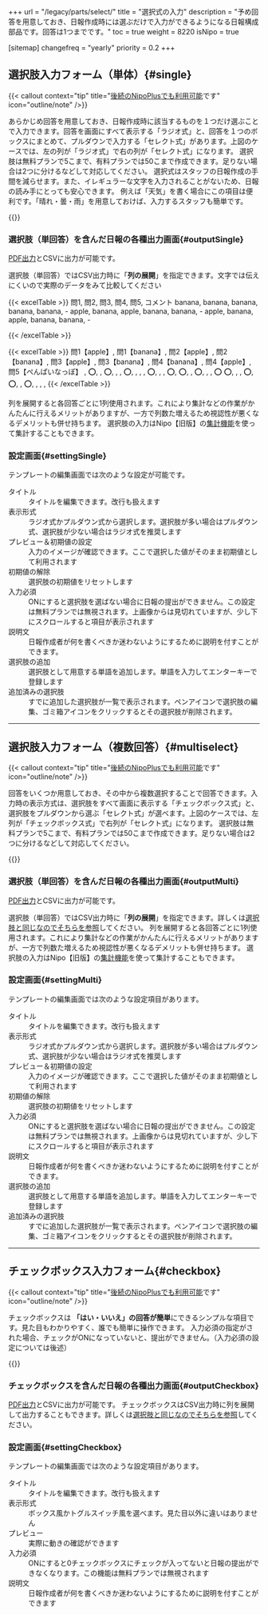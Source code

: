 +++
url = "/legacy/parts/select/"
title = "選択式の入力"
description = "予め回答を用意しておき、日報作成時には選ぶだけで入力ができるようになる日報構成部品です。回答は1つまでです。"
toc = true
weight = 8220
isNipo = true

[sitemap]
  changefreq = "yearly"
  priority = 0.2
+++

## 選択肢入力フォーム（単体）{#single}

{{< callout context="tip" title="[後続のNipoPlusでも利用可能](/docs/manual/initial-setting/template/selects/#plain)です" icon="outline/note" />}}

あらかじめ回答を用意しておき、日報作成時に該当するものを１つだけ選ぶことで入力できます。回答を画面にすべて表示する「ラジオ式」と、回答を１つのボックスにまとめて、プルダウンで入力する「セレクト式」があります。上図のケースでは、左の列が「ラジオ式」で右の列が「セレクト式」になります。
選択肢は無料プランで5こまで、有料プランでは50こまで作成できます。足りない場合は2つに分けるなどして対応してください。
選択式はスタッフの日報作成の手間を減らせます。また、イレギュラーな文字を入力されることがないため、日報の読み手にとっても安心できます。
例えば「天気」を書く場合にこの項目は便利です。「晴れ・曇・雨」を用意しておけば、入力するスタッフも簡単です。

{{<iTablet filename="img/select" msg="選択肢を日報に添付した様子"  alice="ok">}}

### 選択肢（単回答）を含んだ日報の各種出力画面{#outputSingle}

[PDF出力](/legacy/manual/pdf/)とCSVに出力が可能です。

選択肢（単回答）ではCSV出力時に「**列の展開**」を指定できます。文字では伝えにくいので実際のデータをみて比較してください

{{< excelTable >}}
問1, 問2, 問3, 問4, 問5, コメント
banana, banana, banana, banana, banana, -
apple, banana, apple, banana, banana, -
apple, banana, apple, banana, banana, -

{{< /excelTable >}}

{{< excelTable >}}
問1【apple】, 問1【banana】, 問2【apple】, 問2【banana】, 問3【apple】, 問3【banana】, 問4【banana】, 問4【apple】, 問5【ぺんぱいなっぽ】
, ⭕, , ⭕, , , ⭕, , , ,
⭕, , , ⭕, ⭕, , ⭕, , , ⭕
⭕, , , ⭕, ⭕, , ⭕, , , ,
{{< /excelTable >}}

列を展開すると各回答ごとに1列使用されます。これにより集計などの作業がかんたんに行えるメリットがありますが、一方で列数た増えるため視認性が悪くなるデメリットも併せ持ちます。
選択肢の入力はNipo【旧版】の[集計機能](/legacy/manual/analytics/)を使って集計することもできます。

### 設定画面{#settingSingle}

テンプレートの編集画面では次のような設定が可能です。

<dl class="basic">
  <dt>タイトル</dt>
  <dd>タイトルを編集できます。改行も扱えます</dd>
  <dt>表示形式</dt>
  <dd>ラジオ式かプルダウン式から選択します。選択肢が多い場合はプルダウン式、選択肢が少ない場合はラジオ式を推奨します</dd>
  <dt>プレビュー＆初期値の設定</dt>
  <dd>入力のイメージが確認できます。ここで選択した値がそのまま初期値として利用されます</dd>
  <dt>初期値の解除</dt>
  <dd>選択肢の初期値をリセットします</dd>
  <dt>入力必須</dt>
  <dd>ONにすると選択肢を選ばない場合に日報の提出ができません。この設定は無料プランでは無視されます。上画像からは見切れていますが、少し下にスクロールすると項目が表示されます</dd>
  <dt>説明文</dt>
  <dd>日報作成者が何を書くべきか迷わないようにするために説明を付すことができます。</dd>
  <dt>選択肢の追加</dt>
  <dd>選択肢として用意する単語を追加します。単語を入力してエンターキーで登録します</dd>
  <dt>追加済みの選択肢</dt>
  <dd>すでに追加した選択肢が一覧で表示されます。ペンアイコンで選択肢の編集、ゴミ箱アイコンをクリックするとその選択肢が削除されます。</dd>
</dl>

---

## 選択肢入力フォーム（複数回答）{#multiselect}

{{< callout context="tip" title="[後続のNipoPlusでも利用可能](/docs/manual/initial-setting/template/selects/#multiple)です" icon="outline/note" />}}

回答をいくつか用意しておき、その中から複数選択することで回答できます。入力時の表示方式は、選択肢をすべて画面に表示する「チェックボックス式」と、選択肢をプルダウンから選ぶ「セレクト式」が選べます。上図のケースでは、左列が「チェックボックス式」で右列が「セレクト式」になります。
選択肢は無料プランで5こまで、有料プランでは50こまで作成できます。足りない場合は2つに分けるなどして対応してください。

{{<iTablet filename="img/selects" msg="複数個選べるのが特徴です"  alice="ok">}}

### 選択肢（単回答）を含んだ日報の各種出力画面{#outputMulti}

[PDF出力](/legacy/manual/pdf/)とCSVに出力が可能です。

選択肢（単回答）ではCSV出力時に「**列の展開**」を指定できます。詳しくは[選択肢と同じなのでそちらを参照](#outputSingle)してください。
列を展開すると各回答ごとに1列使用されます。これにより集計などの作業がかんたんに行えるメリットがありますが、一方で列数た増えるため視認性が悪くなるデメリットも併せ持ちます。
選択肢の入力はNipo【旧版】の[集計機能](/legacy/manual/analytics/)を使って集計することもできます。

### 設定画面{#settingMulti}

テンプレートの編集画面では次のような設定項目があります。

<dl class="basic">
  <dt>タイトル</dt>
  <dd>タイトルを編集できます。改行も扱えます</dd>
  <dt>表示形式</dt>
  <dd>ラジオ式かプルダウン式から選択します。選択肢が多い場合はプルダウン式、選択肢が少ない場合はラジオ式を推奨します</dd>
  <dt>プレビュー＆初期値の設定</dt>
  <dd>入力のイメージが確認できます。ここで選択した値がそのまま初期値として利用されます</dd>
  <dt>初期値の解除</dt>
  <dd>選択肢の初期値をリセットします</dd>
  <dt>入力必須</dt>
  <dd>ONにすると選択肢を選ばない場合に日報の提出ができません。この設定は無料プランでは無視されます。上画像からは見切れていますが、少し下にスクロールすると項目が表示されます</dd>
  <dt>説明文</dt>
  <dd>日報作成者が何を書くべきか迷わないようにするために説明を付すことができます。</dd>
  <dt>選択肢の追加</dt>
  <dd>選択肢として用意する単語を追加します。単語を入力してエンターキーで登録します</dd>
  <dt>追加済みの選択肢</dt>
  <dd>すでに追加した選択肢が一覧で表示されます。ペンアイコンで選択肢の編集、ゴミ箱アイコンをクリックするとその選択肢が削除されます。</dd>
</dl>

---

## チェックボックス入力フォーム{#checkbox}

{{< callout context="tip" title="[後続のNipoPlusでも利用可能](/docs/manual/initial-setting/template/selects/#checkbox)です" icon="outline/note" />}}

チェックボックスは **「はい・いいえ」の回答が簡単**にできるシンプルな項目です。見た目もわかりやすく、誰でも簡単に操作できます。
入力必須の指定がされた場合、チェックがONになっていないと、提出ができません。（入力必須の設定については後述）

{{<iTablet filename="img/checkbox" msg="チェックボックスの日報を入力する画面"  alice="ok">}}

### チェックボックスを含んだ日報の各種出力画面{#outputCheckbox}

[PDF出力](/legacy/manual/pdf/)とCSVに出力が可能です。
チェックボックスはCSV出力時に列を展開して出力することもできます。詳しくは[選択肢と同じなのでそちらを参照](#outputSingle)してください。

### 設定画面{#settingCheckbox}

テンプレートの編集画面では次のような設定項目があります。

<dl class="basic">
  <dt>タイトル</dt>
  <dd>タイトルを編集できます。改行も扱えます</dd>
  <dt>表示形式</dt>
  <dd>ボックス風かトグルスイッチ風を選べます。見た目以外に違いはありません</dd>
  <dt>プレビュー</dt>
  <dd>実際に動きの確認ができます</dd>
  <dt>入力必須</dt>
  <dd>ONにすると0チェックボックスにチェックが入ってないと日報の提出ができなくなります。この機能は無料プランでは無視されます</dd>
  <dt>説明文</dt>
  <dd>日報作成者が何を書くべきか迷わないようにするために説明を付すことができます</dd>
</dl>
